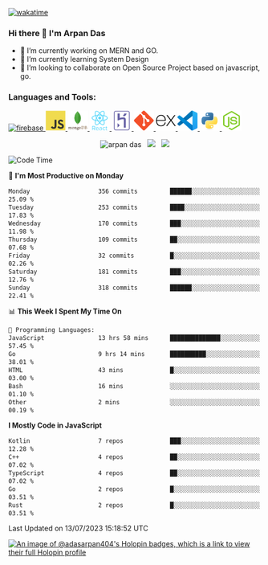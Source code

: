 [![wakatime](https://wakatime.com/badge/user/ee398866-0f1b-4b4b-8e42-10f5b2f24839.svg)](https://wakatime.com/@ee398866-0f1b-4b4b-8e42-10f5b2f24839)

### Hi there 👋 I'm Arpan Das


- 🔭 I’m currently working on MERN and GO.
- 🌱 I’m currently learning System Design
- 👯 I’m looking to collaborate on Open Source Project based on javascript, go.

<h3 align="left">Languages and Tools:</h3>
<p align="left"> 
<a href="https://firebase.google.com/" target="_blank"> 
<img src="https://www.vectorlogo.zone/logos/firebase/firebase-icon.svg" alt="firebase" width="40" height="40"/> 
</a>
<a href="https://developer.mozilla.org/en-US/docs/Web/JavaScript" target="_blank"> 
<img src="https://raw.githubusercontent.com/devicons/devicon/master/icons/javascript/javascript-original.svg" alt="javascript" width="40" height="40"/> 
</a> 
<a href="https://www.mongodb.com/" target="_blank"> 
<img src="https://raw.githubusercontent.com/devicons/devicon/master/icons/mongodb/mongodb-original-wordmark.svg" alt="mongodb" width="40" height="40"/> 
</a> 
<a href="https://reactjs.org/" target="_blank"> 
<img src="https://raw.githubusercontent.com/devicons/devicon/master/icons/react/react-original-wordmark.svg" alt="react" width="40" height="40"/> 
</a> 
<a href="https://heroku.com/" target="_blank"> 
<img src="https://github.com/devicons/devicon/blob/master/icons/heroku/heroku-original.svg" alt="heroku" width="40" height="40"/> 
</a>
<a href="https://git-scm.com/" target="_blank"> 
<img src="https://github.com/devicons/devicon/blob/master/icons/git/git-original.svg" alt="git" width="40" height="40"/> 
</a>
<a href="https://expressjs.com/" target="_blank"> 
<img src="https://github.com/devicons/devicon/blob/master/icons/express/express-original.svg" alt="expressjs" width="40" height="40"/> 
</a>
<a href="https://code.visualstudio.com/" target="_blank"> 
<img src="https://github.com/devicons/devicon/blob/master/icons/vscode/vscode-original.svg" alt="vscode" width="40" height="40"/> 
</a>
<a href="https://www.python.org/" target="_blank"> 
<img src="https://github.com/devicons/devicon/blob/master/icons/python/python-original.svg" alt="python" width="40" height="40"/> 
</a>
<a href="https://nodejs.org/en/" target="_blank"> 
<img src="https://github.com/devicons/devicon/blob/master/icons/nodejs/nodejs-original.svg" alt="nodejs" width="40" height="40"/> 
</a>
</p>

<p align='center'><img width="400px" src="https://github-readme-streak-stats.herokuapp.com/?user=adasarpan404&theme=radical" alt="arpan das" />&nbsp; &nbsp;<img width="400px" src="https://github-readme-stats.vercel.app/api?username=adasarpan404&count_private=true&theme=radical"/>&nbsp; &nbsp;<img width="400px" src="https://github-readme-stats.vercel.app/api/top-langs/?username=adasarpan404&langs_count=11&theme=radical"/></p>

 
<!--START_SECTION:waka-->
![Code Time](http://img.shields.io/badge/Code%20Time-1%2C203%20hrs%2017%20mins-blue)

📅 **I'm Most Productive on Monday** 

```text
Monday                   356 commits         ██████░░░░░░░░░░░░░░░░░░░   25.09 % 
Tuesday                  253 commits         ████░░░░░░░░░░░░░░░░░░░░░   17.83 % 
Wednesday                170 commits         ███░░░░░░░░░░░░░░░░░░░░░░   11.98 % 
Thursday                 109 commits         ██░░░░░░░░░░░░░░░░░░░░░░░   07.68 % 
Friday                   32 commits          █░░░░░░░░░░░░░░░░░░░░░░░░   02.26 % 
Saturday                 181 commits         ███░░░░░░░░░░░░░░░░░░░░░░   12.76 % 
Sunday                   318 commits         ██████░░░░░░░░░░░░░░░░░░░   22.41 % 
```


📊 **This Week I Spent My Time On** 

```text
💬 Programming Languages: 
JavaScript               13 hrs 58 mins      ██████████████░░░░░░░░░░░   57.45 % 
Go                       9 hrs 14 mins       ██████████░░░░░░░░░░░░░░░   38.01 % 
HTML                     43 mins             █░░░░░░░░░░░░░░░░░░░░░░░░   03.00 % 
Bash                     16 mins             ░░░░░░░░░░░░░░░░░░░░░░░░░   01.10 % 
Other                    2 mins              ░░░░░░░░░░░░░░░░░░░░░░░░░   00.19 % 
```

**I Mostly Code in JavaScript** 

```text
Kotlin                   7 repos             ███░░░░░░░░░░░░░░░░░░░░░░   12.28 % 
C++                      4 repos             ██░░░░░░░░░░░░░░░░░░░░░░░   07.02 % 
TypeScript               4 repos             ██░░░░░░░░░░░░░░░░░░░░░░░   07.02 % 
Go                       2 repos             █░░░░░░░░░░░░░░░░░░░░░░░░   03.51 % 
Rust                     2 repos             █░░░░░░░░░░░░░░░░░░░░░░░░   03.51 % 
```




 Last Updated on 13/07/2023 15:18:52 UTC
<!--END_SECTION:waka-->



[![An image of @adasarpan404's Holopin badges, which is a link to view their full Holopin profile](https://holopin.me/adasarpan404)](https://holopin.io/@adasarpan404)

